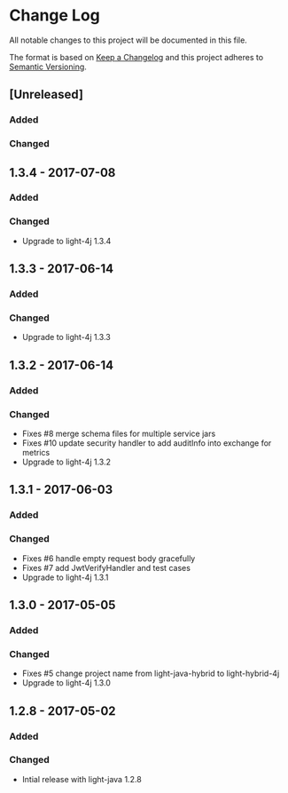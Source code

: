 # Change Log
All notable changes to this project will be documented in this file.

The format is based on [Keep a Changelog](http://keepachangelog.com/)
and this project adheres to [Semantic Versioning](http://semver.org/).

## [Unreleased]
### Added

### Changed

## 1.3.4 - 2017-07-08
### Added

### Changed
- Upgrade to light-4j 1.3.4

## 1.3.3 - 2017-06-14
### Added

### Changed
- Upgrade to light-4j 1.3.3

## 1.3.2 - 2017-06-14
### Added

### Changed
- Fixes #8 merge schema files for multiple service jars
- Fixes #10 update security handler to add auditInfo into exchange for metrics
- Upgrade to light-4j 1.3.2

## 1.3.1 - 2017-06-03
### Added

### Changed
- Fixes #6 handle empty request body gracefully
- Fixes #7 add JwtVerifyHandler and test cases
- Upgrade to light-4j 1.3.1

## 1.3.0 - 2017-05-05
### Added

### Changed
- Fixes #5 change project name from light-java-hybrid to light-hybrid-4j
- Upgrade to light-4j 1.3.0

## 1.2.8 - 2017-05-02
### Added

### Changed
- Intial release with light-java 1.2.8
